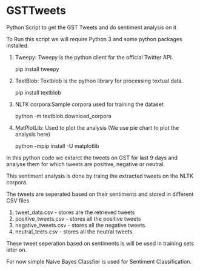 # GSTTweets
Python Script to get the GST Tweets and do sentiment analysis on it

To Run this script we will require Python 3 and some python packages installed.

1) Tweepy: Tweepy is the python client for the official Twitter API.
    
    pip install tweepy
 
2) TextBlob: Textblob is the python library for processing textual data.
   
   pip install textblob
   
3) NLTK corpora:Sample corpora used for training the dataset
   
   python -m textblob.download_corpora
 
4) MatPlotLib: Used to plot the analysis (We use pie chart to plot the analysis here)
   
   python -mpip install -U matplotlib
   

In this python code we extarct the tweets on GST for last 9 days and analyse them for which tweets are positive, negative or neutral.

This sentiment analysis is done by traing the extracted tweets on the NLTK corpora.

The tweets are seperated based on their sentiments and stored in different CSV files

1) tweet_data.csv - stores are the retrieved tweets
2) positive_tweets.csv - stores all the positive tweets
3) negative_tweets.csv - stores all the negative tweets.
4) neutral_teets.csv - stores all the neutral tweets.

These tweet seperation based on sentiments is will be used in training sets later on.

For now simple Naive Bayes Classfier is used for Sentiment Classification.
